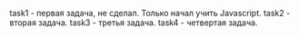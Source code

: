   
task1 - первая задача, не сделал. Только начал учить Javascript.
task2 - вторая задача.
task3 - третья задача.
task4 - четвертая задача.
